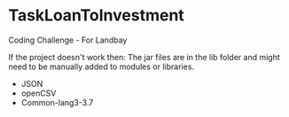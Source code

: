 # TaskLoanToInvestment
Coding Challenge - For Landbay

If the project doesn't work then:
The jar files are in the lib folder and might need to be manually added to modules or libraries.
- JSON
- openCSV
- Common-lang3-3.7
